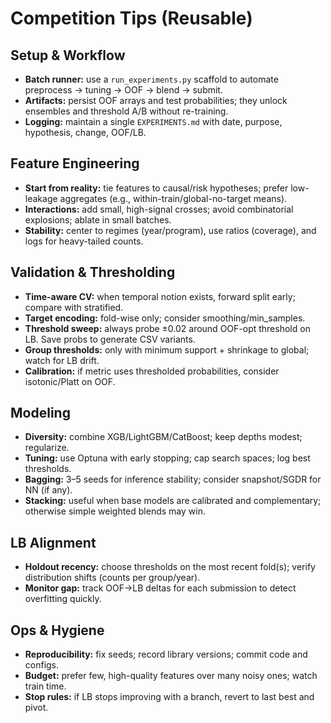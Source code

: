 # Competition Tips (Reusable)

## Setup & Workflow
- **Batch runner:** use a `run_experiments.py` scaffold to automate preprocess → tuning → OOF → blend → submit.
- **Artifacts:** persist OOF arrays and test probabilities; they unlock ensembles and threshold A/B without re-training.
- **Logging:** maintain a single `EXPERIMENTS.md` with date, purpose, hypothesis, change, OOF/LB.

## Feature Engineering
- **Start from reality:** tie features to causal/risk hypotheses; prefer low-leakage aggregates (e.g., within-train/global-no-target means).
- **Interactions:** add small, high-signal crosses; avoid combinatorial explosions; ablate in small batches.
- **Stability:** center to regimes (year/program), use ratios (coverage), and logs for heavy-tailed counts.

## Validation & Thresholding
- **Time-aware CV:** when temporal notion exists, forward split early; compare with stratified.
- **Target encoding:** fold-wise only; consider smoothing/min_samples.
- **Threshold sweep:** always probe ±0.02 around OOF-opt threshold on LB. Save probs to generate CSV variants.
- **Group thresholds:** only with minimum support + shrinkage to global; watch for LB drift.
- **Calibration:** if metric uses thresholded probabilities, consider isotonic/Platt on OOF.

## Modeling
- **Diversity:** combine XGB/LightGBM/CatBoost; keep depths modest; regularize.
- **Tuning:** use Optuna with early stopping; cap search spaces; log best thresholds.
- **Bagging:** 3–5 seeds for inference stability; consider snapshot/SGDR for NN (if any).
- **Stacking:** useful when base models are calibrated and complementary; otherwise simple weighted blends may win.

## LB Alignment
- **Holdout recency:** choose thresholds on the most recent fold(s); verify distribution shifts (counts per group/year).
- **Monitor gap:** track OOF→LB deltas for each submission to detect overfitting quickly.

## Ops & Hygiene
- **Reproducibility:** fix seeds; record library versions; commit code and configs.
- **Budget:** prefer few, high-quality features over many noisy ones; watch train time.
- **Stop rules:** if LB stops improving with a branch, revert to last best and pivot.

